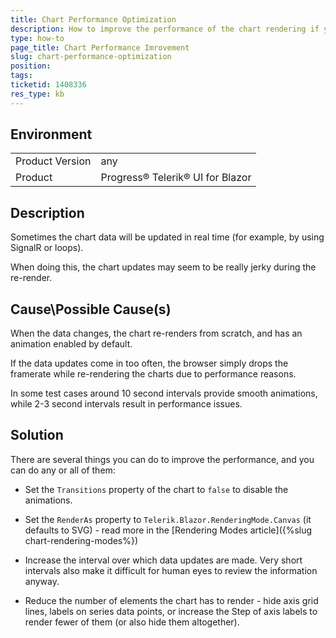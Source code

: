 ```yaml
---
title: Chart Performance Optimization
description: How to improve the performance of the chart rendering if you encounter jerky updates or slow render.
type: how-to
page_title: Chart Performance Imrovement
slug: chart-performance-optimization
position: 
tags: 
ticketid: 1408336
res_type: kb
---
```


## Environment
<table>
    <tbody>
	    <tr>
	    	<td>Product Version</td>
	    	<td>any</td>
	    </tr>
	    <tr>
	    	<td>Product</td>
	    	<td>Progress® Telerik® UI for Blazor</td>
	    </tr>
    </tbody>
</table>


## Description
Sometimes the chart data will be updated in real time (for example, by using SignalR or loops). 

When doing this, the chart updates may seem to be really jerky during the re-render.

## Cause\Possible Cause(s)
When the data changes, the chart re-renders from scratch, and has an animation enabled by default.

If the data updates come in too often, the browser simply drops the framerate while re-rendering the charts due to performance reasons. 

In some test cases around 10 second intervals provide smooth animations, while 2-3 second intervals result in performance issues.

## Solution
There are several things you can do to improve the performance, and you can do any or all of them:

* Set the `Transitions` property of the chart to `false` to disable the animations.

* Set the `RenderAs` property to `Telerik.Blazor.RenderingMode.Canvas` (it defaults to SVG) - read more in the [Rendering Modes article]({%slug chart-rendering-modes%})

* Increase the interval over which data updates are made. Very short intervals also make it difficult for human eyes to review the information anyway.

* Reduce the number of elements the chart has to render - hide axis grid lines, labels on series data points, or increase the  Step of axis labels to render fewer of them (or also hide them altogether).
